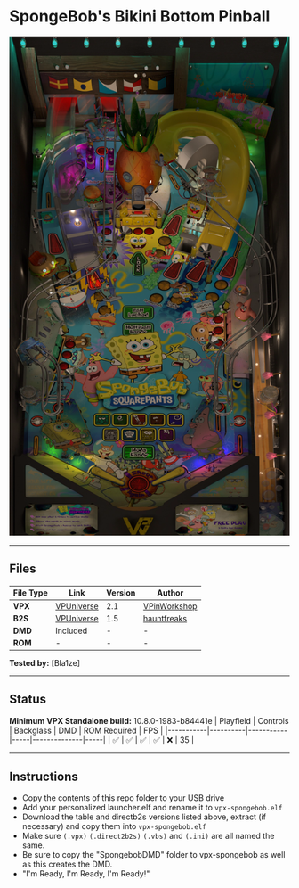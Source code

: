 # SpongeBob's Bikini Bottom Pinball

![Table Preview](../../images/vpx-spongebob.png)

---

## Files
| File Type | Link | Version | Author | 
|-----------|--------|----------|--------------|
| **VPX** | [VPUniverse](https://vpuniverse.com/files/file/16321-spongebobs-bikini-bottom-pinball-vpw/) | 2.1 | [VPinWorkshop](https://vpuniverse.com/profile/40692-vpinworkshop/) |
| **B2S** | [VPUniverse](https://vpuniverse.com/files/file/16323-spongebob-original-2023-alt-b2s/) | 1.5 |[hauntfreaks](https://vpuniverse.com/profile/5216-hauntfreaks/) |
| **DMD** | Included | - | - |
| **ROM** | - | - | - |

**Tested by:** [Bla1ze]

---

## Status 
**Minimum VPX Standalone build:** 10.8.0-1983-b84441e
| Playfield | Controls | Backglass | DMD | ROM Required | FPS | 
|-----------|----------|-----------|-----|--------------|-----|
| :white_check_mark: | :white_check_mark: | :white_check_mark: | :white_check_mark: | :x: | 35 |

---

## Instructions

- Copy the contents of this repo folder to your USB drive
- Add your personalized launcher.elf and rename it to `vpx-spongebob.elf`
- Download the table and directb2s versions listed above, extract (if necessary) and copy them into `vpx-spongebob.elf`
- Make sure `(.vpx)` `(.direct2b2s)` `(.vbs)` and `(.ini)` are all named the same.
- Be sure to copy the "SpongebobDMD" folder to vpx-spongebob as well as this creates the DMD.
- "I'm Ready, I'm Ready, I'm Ready!"